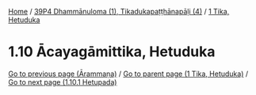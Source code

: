 
[Home](/) / [39P4 Dhammānuloma (1), Tikadukapaṭṭhānapāḷi (4)](../../39P4.md) / [1 Tika, Hetuduka](../1.md)

# 1.10 Ācayagāmittika, Hetuduka


[Go to previous page (Ārammaṇa)](1.9/1.9.2/1.9.2.1--7/Paccaniya/Arammana.md) / [Go to parent page (1 Tika, Hetuduka)](../1.md) / [Go to next page (1.10.1 Hetupada)](1.10/1.10.1.md)



